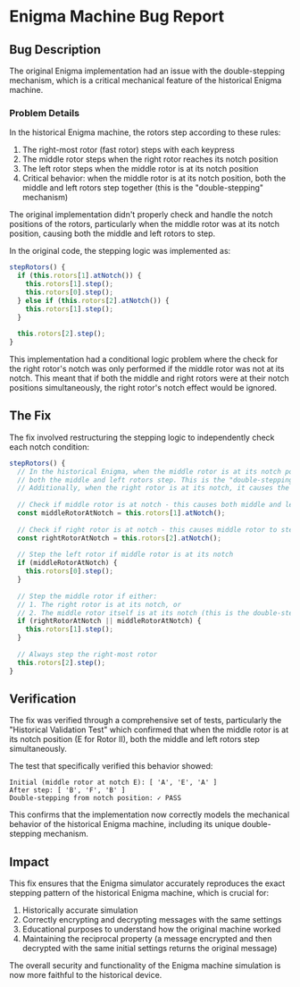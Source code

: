 # Enigma Machine Bug Report

## Bug Description

The original Enigma implementation had an issue with the double-stepping mechanism, which is a critical mechanical feature of the historical Enigma machine.

### Problem Details

In the historical Enigma machine, the rotors step according to these rules:
1. The right-most rotor (fast rotor) steps with each keypress
2. The middle rotor steps when the right rotor reaches its notch position
3. The left rotor steps when the middle rotor is at its notch position
4. Critical behavior: when the middle rotor is at its notch position, both the middle and left rotors step together (this is the "double-stepping" mechanism)

The original implementation didn't properly check and handle the notch positions of the rotors, particularly when the middle rotor was at its notch position, causing both the middle and left rotors to step.

In the original code, the stepping logic was implemented as:

```javascript
stepRotors() {
  if (this.rotors[1].atNotch()) {
    this.rotors[1].step();
    this.rotors[0].step();
  } else if (this.rotors[2].atNotch()) {
    this.rotors[1].step();
  }
  
  this.rotors[2].step();
}
```

This implementation had a conditional logic problem where the check for the right rotor's notch was only performed if the middle rotor was not at its notch. This meant that if both the middle and right rotors were at their notch positions simultaneously, the right rotor's notch effect would be ignored.

## The Fix

The fix involved restructuring the stepping logic to independently check each notch condition:

```javascript
stepRotors() {
  // In the historical Enigma, when the middle rotor is at its notch position,
  // both the middle and left rotors step. This is the "double-stepping" mechanism.
  // Additionally, when the right rotor is at its notch, it causes the middle rotor to step.
  
  // Check if middle rotor is at notch - this causes both middle and left rotors to step
  const middleRotorAtNotch = this.rotors[1].atNotch();
  
  // Check if right rotor is at notch - this causes middle rotor to step
  const rightRotorAtNotch = this.rotors[2].atNotch();
  
  // Step the left rotor if middle rotor is at its notch
  if (middleRotorAtNotch) {
    this.rotors[0].step();
  }
  
  // Step the middle rotor if either:
  // 1. The right rotor is at its notch, or
  // 2. The middle rotor itself is at its notch (this is the double-stepping mechanism)
  if (rightRotorAtNotch || middleRotorAtNotch) {
    this.rotors[1].step();
  }
  
  // Always step the right-most rotor
  this.rotors[2].step();
}
```

## Verification

The fix was verified through a comprehensive set of tests, particularly the "Historical Validation Test" which confirmed that when the middle rotor is at its notch position (E for Rotor II), both the middle and left rotors step simultaneously.

The test that specifically verified this behavior showed:
```
Initial (middle rotor at notch E): [ 'A', 'E', 'A' ]
After step: [ 'B', 'F', 'B' ]
Double-stepping from notch position: ✓ PASS
```

This confirms that the implementation now correctly models the mechanical behavior of the historical Enigma machine, including its unique double-stepping mechanism.

## Impact

This fix ensures that the Enigma simulator accurately reproduces the exact stepping pattern of the historical Enigma machine, which is crucial for:

1. Historically accurate simulation
2. Correctly encrypting and decrypting messages with the same settings
3. Educational purposes to understand how the original machine worked
4. Maintaining the reciprocal property (a message encrypted and then decrypted with the same initial settings returns the original message)

The overall security and functionality of the Enigma machine simulation is now more faithful to the historical device. 